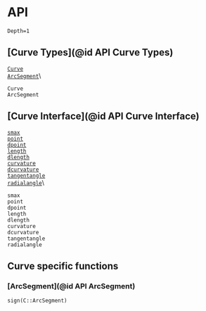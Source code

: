 # API

```@contents
Depth=1
```

## [Curve Types](@id API Curve Types)

[`Curve`](@ref)\
[`ArcSegment`](@ref)\

```@docs
Curve
ArcSegment
```

## [Curve Interface](@id API Curve Interface)

[`smax`](@ref)\
[`point`](@ref)\
[`dpoint`](@ref)\
[`length`](@ref)\
[`dlength`](@ref)\
[`curvature`](@ref)\
[`dcurvature`](@ref)\
[`tangentangle`](@ref)\
[`radialangle`](@ref)\

```@docs
smax
point
dpoint
length
dlength
curvature
dcurvature
tangentangle
radialangle
```

## Curve specific functions

### [ArcSegment](@id API ArcSegment)

```@docs
sign(C::ArcSegment)
```
